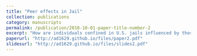 ```yaml
---
title: "Peer effects in Jail"
collection: publications
category: manuscripts
permalink: /publication/2010-10-01-paper-title-number-2
excerpt: "How are individuals confined in U.S. jails influenced by those with whom they are incarcerated? To measure such 'peer effects', we utilize novel cell-level data collected from a county jail in a large southern U.S. city. We leverage the fact that inmates are randomly assigned to jail cells conditional on their assignment to blocks within a jail floor. We use granular, daily cell-level location information and individual-level demographic and criminal history data from court records to identify the causal effects of peer characteristics on the behavior of individuals after they leave jail. Specifically, we use the day-weighted sum of cellmates' previous convictions as a measure of exposure. We find that a one standard deviation increase in exposure increases recidivism by 0.75 percentage points (1.8%). Investigations to see if these effects are intensified by the number of days the individual spends in jail and/or the prior criminal history of individuals return null results, implying exposure has a homogeneous effect on individuals. Additionally, we study if exposure to cellmates with certain types of prior criminal convictions (e.g., drug, property, sex, etc.) influences the types of crimes committed by individuals in the future. We find no consistent patterns that suggest individuals' crime-specific exposure influences their portfolio of future criminal activity. Notably, our estimates using our preferred specification—which rely on precise daily cell-level variation—are considerably smaller than those obtained when applying prior econometric frameworks—which rely solely on variation over time within an entire correctional facility."
paperurl: "http://ad1629.github.io/files/paper2.pdf"
slidesurl: "http://ad1629.github.io/files/slides2.pdf"
---
```


